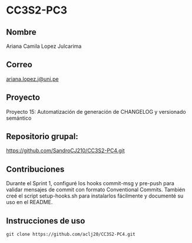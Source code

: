 
# CC3S2-PC3
## Nombre

Ariana Camila Lopez Julcarima

## Correo

ariana.lopez.j@uni.pe

## Proyecto

Proyecto 15: Automatización de generación de CHANGELOG y versionado semántico

## Repositorio grupal:

https://github.com/SandroCJ210/CC3S2-PC4.git

## Contribuciones 
Durante el Sprint 1, configuré los hooks commit-msg y pre-push para validar mensajes de commit con formato Conventional Commits. También creé el script setup-hooks.sh para instalarlos fácilmente y documenté su uso en el README.


## Instrucciones de uso
```
git clone https://github.com/aclj20/CC3S2-PC4.git


```